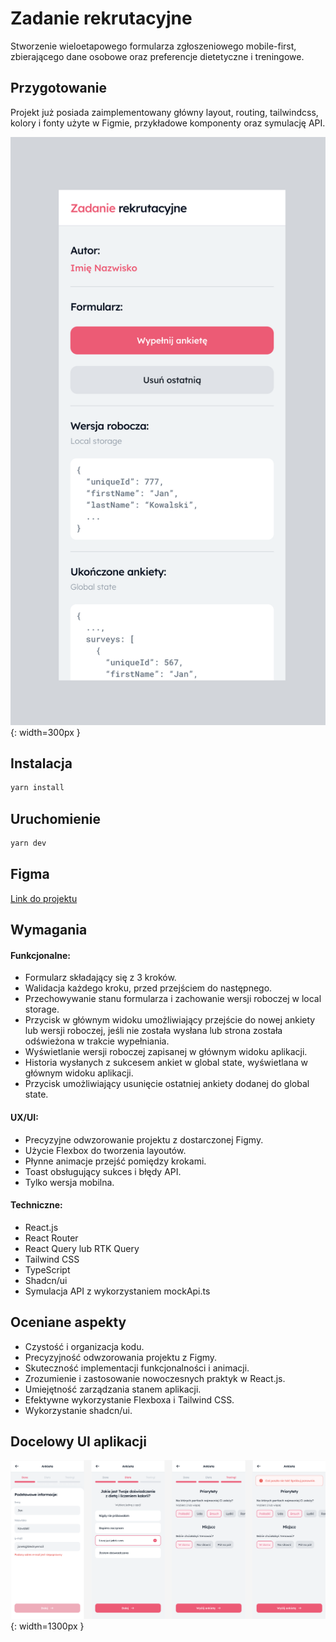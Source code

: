 # Zadanie rekrutacyjne

Stworzenie wieloetapowego formularza zgłoszeniowego mobile-first, zbierającego dane osobowe oraz preferencje dietetyczne i treningowe.

## Przygotowanie

Projekt już posiada zaimplementowany główny layout, routing, tailwindcss, kolory i fonty użyte w Figmie, przykładowe komponenty oraz symulację API.

![Głowny widok](./src/assets/MainView.png){: width=300px }

## Instalacja

```bash
yarn install
```

## Uruchomienie

```bash
yarn dev
```

## Figma

[Link do projektu](https://www.figma.com/design/N20jQ9L7wxmzXCAK2a7w7V/React-Dev---UX%2FUI%3A-Ankieta?node-id=13-197&t=tZwRmwqOFEcCZk3J-0)

## Wymagania

#### Funkcjonalne:

- Formularz składający się z 3 kroków.
- Walidacja każdego kroku, przed przejściem do następnego.
- Przechowywanie stanu formularza i zachowanie wersji roboczej w local storage.
- Przycisk w głównym widoku umożliwiający przejście do nowej ankiety lub wersji roboczej, jeśli nie została wysłana lub strona została odświeżona w trakcie wypełniania.
- Wyświetlanie wersji roboczej zapisanej w głównym widoku aplikacji.
- Historia wysłanych z sukcesem ankiet w global state, wyświetlana w głównym widoku aplikacji.
- Przycisk umożliwiający usunięcie ostatniej ankiety dodanej do global state.

#### UX/UI:

- Precyzyjne odwzorowanie projektu z dostarczonej Figmy.
- Użycie Flexbox do tworzenia layoutów.
- Płynne animacje przejść pomiędzy krokami.
- Toast obsługujący sukces i błędy API.
- Tylko wersja mobilna.

#### Techniczne:

- React.js
- React Router
- React Query lub RTK Query
- Tailwind CSS
- TypeScript
- Shadcn/ui
- Symulacja API z wykorzystaniem mockApi.ts

## Oceniane aspekty

- Czystość i organizacja kodu.
- Precyzyjność odwzorowania projektu z Figmy.
- Skuteczność implementacji funkcjonalności i animacji.
- Zrozumienie i zastosowanie nowoczesnych praktyk w React.js.
- Umiejętność zarządzania stanem aplikacji.
- Efektywne wykorzystanie Flexboxa i Tailwind CSS.
- Wykorzystanie shadcn/ui.

## Docelowy UI aplikacji

![Zrzut ekranu](./src/assets/FormUI.png){: width=1300px }
